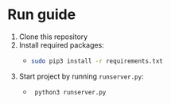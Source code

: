 # Run guide
 1. Clone this repository
 1. Install required packages:
     *  ```bash
        sudo pip3 install -r requirements.txt
        ```
 1. Start project by running `runserver.py`:
    * ```bash
       python3 runserver.py
       ```
